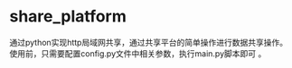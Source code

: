 # share_platform
通过python实现http局域网共享，通过共享平台的简单操作进行数据共享操作。 使用前，只需要配置config.py文件中相关参数，执行main.py脚本即可 。
